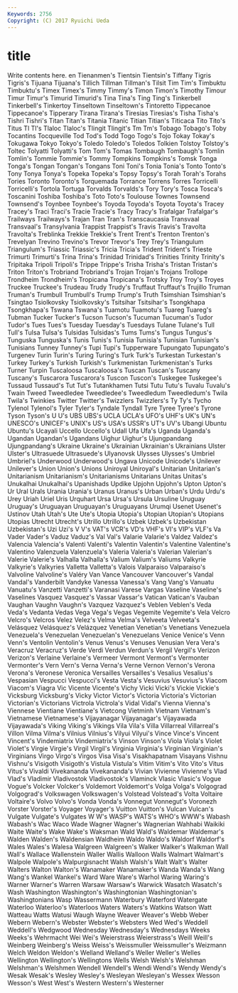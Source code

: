 ```yaml
---
Keywords: 2756 
Copyright: (C) 2017 Ryuichi Ueda
---
```


# title

Write contents here.
en Tienanmen's Tientsin Tientsin's Tiffany Tigris Tigris's Tijuana Tijuana's Tillich
Tillman Tillman's Tilsit Tim Tim's Timbuktu Timbuktu's Timex Timex's Timmy
Timmy's Timon Timon's Timothy Timour Timur Timur's Timurid Timurid's Tina
Tina's Ting Ting's Tinkerbell Tinkerbell's Tinkertoy Tinseltown Tinseltown's Tintoretto Tippecanoe
Tippecanoe's Tipperary Tirana Tirana's Tiresias Tiresias's Tisha Tisha's Tishri Tishri's
Titan Titan's Titania Titanic Titian Titian's Titicaca Tito Tito's Titus
Tl Tl's Tlaloc Tlaloc's Tlingit Tlingit's Tm Tm's Tobago Tobago's
Toby Tocantins Tocqueville Tod Tod's Todd Togo Togo's Tojo Tokay
Tokay's Tokugawa Tokyo Tokyo's Toledo Toledo's Toledos Tolkien Tolstoy Tolstoy's
Toltec Tolyatti Tolyatti's Tom Tom's Tomas Tombaugh Tombaugh's Tomlin Tomlin's
Tommie Tommie's Tommy Tompkins Tompkins's Tomsk Tonga Tonga's Tongan Tongan's
Tongans Toni Toni's Tonia Tonia's Tonto Tonto's Tony Tonya Tonya's
Topeka Topeka's Topsy Topsy's Torah Torah's Torahs Tories Toronto Toronto's
Torquemada Torrance Torrens Torres Torricelli Torricelli's Tortola Tortuga Torvalds Torvalds's
Tory Tory's Tosca Tosca's Toscanini Toshiba Toshiba's Toto Toto's Toulouse
Townes Townsend Townsend's Toynbee Toynbee's Toyoda Toyoda's Toyota Toyota's Tracey
Tracey's Traci Traci's Tracie Tracie's Tracy Tracy's Trafalgar Trafalgar's Trailways
Trailways's Trajan Tran Tran's Transcaucasia Transvaal Transvaal's Transylvania Trappist Trappist's
Travis Travis's Travolta Travolta's Treblinka Trekkie Trekkie's Trent Trent's Trenton
Trenton's Trevelyan Trevino Trevino's Trevor Trevor's Trey Trey's Triangulum Triangulum's
Triassic Triassic's Tricia Tricia's Trident Trident's Trieste Trimurti Trimurti's Trina
Trina's Trinidad Trinidad's Trinities Trinity Trinity's Tripitaka Tripoli Tripoli's Trippe
Trippe's Trisha Trisha's Tristan Tristan's Triton Triton's Trobriand Trobriand's Trojan
Trojan's Trojans Trollope Trondheim Trondheim's Tropicana Tropicana's Trotsky Troy Troy's
Troyes Truckee Truckee's Trudeau Trudy Trudy's Truffaut Truffaut's Trujillo Truman
Truman's Trumbull Trumbull's Trump Trump's Truth Tsimshian Tsimshian's Tsingtao Tsiolkovsky
Tsiolkovsky's Tsitsihar Tsitsihar's Tsongkhapa Tsongkhapa's Tswana Tswana's Tuamotu Tuamotu's Tuareg
Tuareg's Tubman Tucker Tucker's Tucson Tucson's Tucuman Tucuman's Tudor Tudor's
Tues Tues's Tuesday Tuesday's Tuesdays Tulane Tulane's Tull Tull's Tulsa
Tulsa's Tulsidas Tulsidas's Tums Tums's Tungus Tungus's Tunguska Tunguska's Tunis
Tunis's Tunisia Tunisia's Tunisian Tunisian's Tunisians Tunney Tunney's Tupi Tupi's
Tupperware Tupungato Tupungato's Turgenev Turin Turin's Turing Turing's Turk Turk's
Turkestan Turkestan's Turkey Turkey's Turkish Turkish's Turkmenistan Turkmenistan's Turks Turner
Turpin Tuscaloosa Tuscaloosa's Tuscan Tuscan's Tuscany Tuscany's Tuscarora Tuscarora's Tuscon
Tuscon's Tuskegee Tuskegee's Tussaud Tussaud's Tut Tut's Tutankhamen Tutsi Tutu
Tutu's Tuvalu Tuvalu's Twain Tweed Tweedledee Tweedledee's Tweedledum Tweedledum's Twila
Twila's Twinkies Twitter Twitter's Twizzlers Twizzlers's Ty Ty's Tycho Tylenol
Tylenol's Tyler Tyler's Tyndale Tyndall Tyre Tyree Tyree's Tyrone Tyson
Tyson's U U's UBS UBS's UCLA UCLA's UFO's UHF's UK's
UN's UNESCO's UNICEF's UNIX's US's USA's USSR's UT's UV's Ubangi
Ubuntu Ubuntu's Ucayali Uccello Uccello's Udall Ufa Ufa's Uganda Uganda's
Ugandan Ugandan's Ugandans Uighur Uighur's Ujungpandang Ujungpandang's Ukraine Ukraine's Ukrainian
Ukrainian's Ukrainians Ulster Ulster's Ultrasuede Ultrasuede's Ulyanovsk Ulysses Ulysses's Umbriel
Umbriel's Underwood Underwood's Ungava Unicode Unicode's Unilever Unilever's Union Union's
Unions Uniroyal Uniroyal's Unitarian Unitarian's Unitarianism Unitarianism's Unitarianisms Unitarians Unitas
Unitas's Unukalhai Unukalhai's Upanishads Updike Upjohn Upjohn's Upton Upton's Ur
Ural Urals Urania Urania's Uranus Uranus's Urban Urban's Urdu Urdu's
Urey Uriah Uriel Uris Urquhart Ursa Ursa's Ursula Ursuline Uruguay
Uruguay's Uruguayan Uruguayan's Uruguayans Urumqi Usenet Usenet's Ustinov Utah Utah's
Ute Ute's Utopia Utopia's Utopian Utopian's Utopians Utopias Utrecht Utrecht's
Utrillo Utrillo's Uzbek Uzbek's Uzbekistan Uzbekistan's Uzi Uzi's V V's
VAT's VCR's VD's VHF's VI's VIP's VLF's Va Vader Vader's
Vaduz Vaduz's Val Val's Valarie Valarie's Valdez Valdez's Valencia Valencia's
Valenti Valenti's Valentin Valentin's Valentine Valentine's Valentino Valenzuela Valenzuela's Valeria
Valeria's Valerian Valerian's Valerie Valerie's Valhalla Valhalla's Valium Valium's Valiums
Valkyrie Valkyrie's Valkyries Valletta Valletta's Valois Valparaiso Valparaiso's Valvoline Valvoline's
Valéry Van Vance Vancouver Vancouver's Vandal Vandal's Vanderbilt Vandyke Vanessa
Vanessa's Vang Vang's Vanuatu Vanuatu's Vanzetti Vanzetti's Varanasi Varese Vargas
Vaseline Vaseline's Vaselines Vasquez Vasquez's Vassar Vassar's Vatican Vatican's Vauban
Vaughan Vaughn Vaughn's Vazquez Vazquez's Veblen Veblen's Veda Veda's Vedanta
Vedas Vega Vega's Vegas Vegemite Vegemite's Vela Velcro Velcro's Velcros
Velez Velez's Velma Velma's Velveeta Velveeta's Velásquez Velásquez's Velázquez Venetian
Venetian's Venetians Venezuela Venezuela's Venezuelan Venezuelan's Venezuelans Venice Venice's Venn
Venn's Ventolin Ventolin's Venus Venus's Venuses Venusian Vera Vera's Veracruz
Veracruz's Verde Verdi Verdun Verdun's Vergil Vergil's Verizon Verizon's Verlaine
Verlaine's Vermeer Vermont Vermont's Vermonter Vermonter's Vern Vern's Verna Verna's
Verne Vernon Vernon's Verona Verona's Veronese Veronica Versailles Versailles's Vesalius
Vesalius's Vespasian Vespucci Vespucci's Vesta Vesta's Vesuvius Vesuvius's Viacom Viacom's
Viagra Vic Vicente Vicente's Vichy Vicki Vicki's Vickie Vickie's Vicksburg
Vicksburg's Vicky Victor Victor's Victoria Victoria's Victorian Victorian's Victorians Victrola
Victrola's Vidal Vidal's Vienna Vienna's Viennese Vientiane Vientiane's Vietcong Vietminh
Vietnam Vietnam's Vietnamese Vietnamese's Vijayanagar Vijayanagar's Vijayawada Vijayawada's Viking Viking's
Vikings Vila Vila's Villa Villarreal Villarreal's Villon Vilma Vilma's Vilnius
Vilnius's Vilyui Vilyui's Vince Vince's Vincent Vincent's Vindemiatrix Vindemiatrix's Vinson
Vinson's Viola Viola's Violet Violet's Virgie Virgie's Virgil Virgil's Virginia
Virginia's Virginian Virginian's Virginians Virgo Virgo's Virgos Visa Visa's Visakhapatnam
Visayans Vishnu Vishnu's Visigoth Visigoth's Vistula Vistula's Vitim Vitim's Vito
Vito's Vitus Vitus's Vivaldi Vivekananda Vivekananda's Vivian Vivienne Vivienne's Vlad
Vlad's Vladimir Vladivostok Vladivostok's Vlaminck Vlasic Vlasic's Vogue Vogue's Volcker
Volcker's Voldemort Voldemort's Volga Volga's Volgograd Volgograd's Volkswagen Volkswagen's Volstead
Volstead's Volta Voltaire Voltaire's Volvo Volvo's Vonda Vonda's Vonnegut Vonnegut's
Voronezh Vorster Vorster's Voyager Voyager's Vuitton Vuitton's Vulcan Vulcan's Vulgate
Vulgate's Vulgates W W's WASP's WATS's WHO's WWW's Wabash Wabash's
Wac Waco Wade Wagner Wagner's Wagnerian Wahhabi Waikiki Waite Waite's
Wake Wake's Waksman Wald Wald's Waldemar Waldemar's Walden Walden's Waldensian
Waldheim Waldo Waldo's Waldorf Waldorf's Wales Wales's Walesa Walgreen Walgreen's
Walker Walker's Walkman Wall Wall's Wallace Wallenstein Waller Wallis Walloon
Walls Walmart Walmart's Walpole Walpole's Walpurgisnacht Walsh Walsh's Walt Walt's
Walter Walters Walton Walton's Wanamaker Wanamaker's Wanda Wanda's Wang Wang's
Wankel Wankel's Ward Ware Ware's Warhol Waring Waring's Warner Warner's
Warren Warsaw Warsaw's Warwick Wasatch Wasatch's Wash Washington Washington's Washingtonian
Washingtonian's Washingtonians Wasp Wassermann Waterbury Waterford Watergate Waterloo Waterloo's Waterloos
Waters Waters's Watkins Watson Watt Watteau Watts Watusi Waugh Wayne
Weaver Weaver's Webb Weber Webern Webern's Webster Webster's Websters Wed
Wed's Weddell Weddell's Wedgwood Wednesday Wednesday's Wednesdays Weeks Weeks's Wehrmacht
Wei Wei's Weierstrass Weierstrass's Weill Weill's Weinberg Weinberg's Weiss Weiss's
Weissmuller Weissmuller's Weizmann Welch Weldon Weldon's Welland Welland's Weller Weller's
Welles Wellington Wellington's Wellingtons Wells Welsh Welsh's Welshman Welshman's Welshmen
Wendell Wendell's Wendi Wendi's Wendy Wendy's Wesak Wesak's Wesley Wesley's
Wesleyan Wesleyan's Wessex Wesson Wesson's West West's Western Western's Westerner
